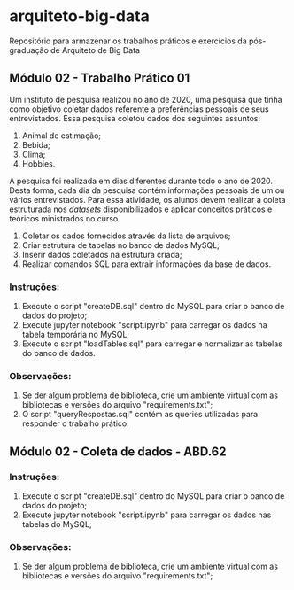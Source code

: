 # arquiteto-big-data
Repositório para armazenar os trabalhos práticos e exercícios da pós-graduação de Arquiteto de Big Data

## Módulo 02 - Trabalho Prático 01
Um instituto de pesquisa realizou no ano de 2020, uma pesquisa que tinha como objetivo coletar dados referente a preferências pessoais de seus entrevistados. Essa pesquisa coletou dados dos seguintes assuntos:
1. Animal de estimação;
2. Bebida;
3. Clima;
4. Hobbies.

A pesquisa foi realizada em dias diferentes durante todo o ano de 2020. Desta forma, cada dia da pesquisa contém informações pessoais de um ou vários entrevistados.
Para essa atividade, os alunos devem realizar a coleta estruturada nos *datasets* disponibilizados e aplicar conceitos práticos e teóricos ministrados no curso.
1. Coletar os dados fornecidos através da lista de arquivos;
2. Criar estrutura de tabelas no banco de dados MySQL;
3. Inserir dados coletados na estrutura criada;
4. Realizar comandos SQL para extrair informações da base de dados.

### Instruções:
1. Execute o script "createDB.sql" dentro do MySQL para criar o banco de dados do projeto;
2. Execute jupyter notebook "script.ipynb" para carregar os dados na tabela temporária no MySQL;
3. Execute o script "loadTables.sql" para carregar e normalizar as tabelas do banco de dados.

### Observações:
1. Se der algum problema de biblioteca, crie um ambiente virtual com as bibliotecas e versões do arquivo "requirements.txt";
2. O script "queryRespostas.sql" contém as queries utilizadas para responder o trabalho prático.

## Módulo 02 - Coleta de dados - ABD.62

### Instruções:
1. Execute o script "createDB.sql" dentro do MySQL para criar o banco de dados do projeto;
2. Execute jupyter notebook "script.ipynb" para carregar os dados nas tabelas do MySQL;

### Observações:
1. Se der algum problema de biblioteca, crie um ambiente virtual com as bibliotecas e versões do arquivo "requirements.txt";
